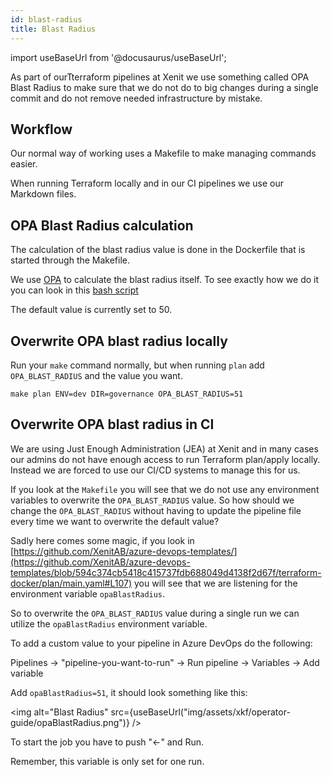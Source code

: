 ```yaml
---
id: blast-radius
title: Blast Radius
---
```


import useBaseUrl from '@docusaurus/useBaseUrl';

As part of ourTterraform pipelines at Xenit we use something called OPA Blast Radius to make sure that we do not do to big changes during a single commit and do not remove needed infrastructure by mistake.

## Workflow

Our normal way of working uses a Makefile to make managing commands easier.

When running Terraform locally and in our CI pipelines we use our Markdown files.

## OPA Blast Radius calculation

The calculation of the blast radius value is done in the Dockerfile that is started through the Makefile.

We use [OPA](https://www.openpolicyagent.org/) to calculate the blast radius itself.
To see exactly how we do it you can look in this [bash script](https://github.com/XenitAB/github-actions/blob/main/docker/terraform.sh)

The default value is currently set to 50.

## Overwrite OPA blast radius locally

Run your `make` command normally, but when running `plan` add `OPA_BLAST_RADIUS` and the value you want.

```shell
make plan ENV=dev DIR=governance OPA_BLAST_RADIUS=51
```

## Overwrite OPA blast radius in CI

We are using Just Enough Administration (JEA) at Xenit and in many cases our admins do not have enough access to run Terraform plan/apply locally.
Instead we are forced to use our CI/CD systems to manage this for us.

If you look at the `Makefile` you will see that we do not use any environment variables to overwrite the `OPA_BLAST_RADIUS` value.
So how should we change the `OPA_BLAST_RADIUS` without having to update the pipeline file every time we want to overwrite the default value?

Sadly here comes some magic, if you look in [https://github.com/XenitAB/azure-devops-templates/](https://github.com/XenitAB/azure-devops-templates/blob/594c374cb5418c415737fdb688049d4138f2d67f/terraform-docker/plan/main.yaml#L107)
you will see that we are listening for the environment variable `opaBlastRadius`.

So to overwrite the `OPA_BLAST_RADIUS` value during a single run we can utilize the `opaBlastRadius` environment variable.

To add a custom value to your pipeline in Azure DevOps do the following:

Pipelines -> "pipeline-you-want-to-run" -> Run pipeline -> Variables -> Add variable

Add `opaBlastRadius=51`, it should look something like this:

<img alt="Blast Radius" src={useBaseUrl("img/assets/xkf/operator-guide/opaBlastRadius.png")} />

To start the job you have to push "<-" and Run.

Remember, this variable is only set for one run.
